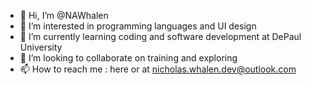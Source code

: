 - 👋 Hi, I’m @NAWhalen
- 👀 I’m interested in programming languages and UI design
- 🌱 I’m currently learning coding and software development at DePaul University
- 💞️ I’m looking to collaborate on training and exploring
- 📫 How to reach me : here or at nicholas.whalen.dev@outlook.com

<!---
NAWhalen/NAWhalen is a ✨ special ✨ repository because its `README.md` (this file) appears on your GitHub profile.
You can click the Preview link to take a look at your changes.
--->
